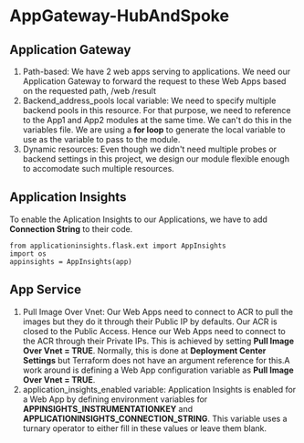 # AppGateway-HubAndSpoke


## Application Gateway

1. Path-based: We have 2 web apps serving to applications. We need our Application Gateway to forward the request to these Web Apps based on the requested path, /web /result 
2. Backend_address_pools local variable: We need to specify multiple backend pools in this resource. For that purpose, we need to reference to the App1 and App2 modules at the same time. We can't do this in the variables file. We are using a **for loop** to generate the local variable to use as the variable to pass to the module.
3. Dynamic resources: Even though we didn't need multiple probes or backend settings in this project, we design our module flexible enough to accomodate such multiple resources.

## Application Insights

To enable the Aplication Insights to our Applications, we have to add **Connection String** to their code.
```
from applicationinsights.flask.ext import AppInsights
import os
appinsights = AppInsights(app)
```

## App Service

1. Pull Image Over Vnet: Our Web Apps need to connect to ACR to pull the images but they do it through their Public IP by defaults. Our ACR is closed to the Public Access. Hence our Web Apps need to connect to the ACR through their Private IPs. This is achieved by setting **Pull Image Over Vnet = TRUE**. Normally, this is done at **Deployment Center Settings** but Terraform does not have an argument reference for this.A work around is defining a Web App configuration variable as **Pull Image Over Vnet = TRUE**.
2. application_insights_enabled variable:  Application Insights is enabled for a Web App by defining environment variables for **APPINSIGHTS_INSTRUMENTATIONKEY** and **APPLICATIONINSIGHTS_CONNECTION_STRING**. This variable uses a turnary operator to either fill in these values or leave them blank.  
